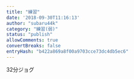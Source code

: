 ```yaml
---
title: "練習"
date: '2018-09-30T11:16:13'
author: "subaru44k"
category: "練習(弱)"
status: "publish"
allowComments: true
convertBreaks: false
entryHash: "b422a869a8f00a9703cce73dc4db5ec6"
---
```

32分ジョグ
